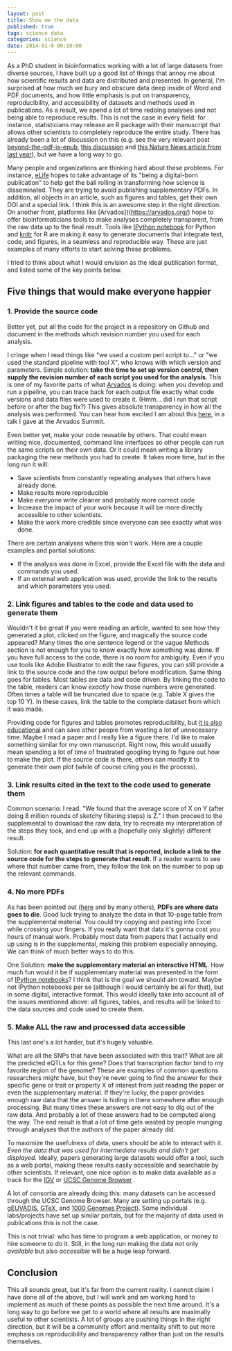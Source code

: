 ```yaml
---
layout: post
title: Show me the data
published: true
tags: science data
categories: science
date: 2014-01-9 00:19:00
---
```


As a PhD student in bioinformatics working with a lot of large datasets from diverse sources, I have built up a good list of things that annoy me about how scientific results and data are distributed and presented. In general, I'm surprised at how much we bury and obscure data deep inside of Word and PDF documents, and how little emphasis is put on transparency, reproducibility, and accessibility of datasets and methods used in publications. As a result, we spend a lot of time redoing analyses and not being able to reproduce results. This is not the case in every field: for instance, statisticians may release an R package with their manuscript that allows other scientists to completely reproduce the entire study. There has already been a lot of discussion on this (e.g. see the very relevant post [beyond-the-pdf-is-epub](http://blogs.plos.org/mfenner/2011/01/23/beyond-the-pdf-is-epub/), [this discussion](https://github.com/swcarpentry/bc/issues/199) and [this Nature News article from last year](http://www.nature.com/nature/journal/v482/n7386/full/nature10836.html)), but we have a long way to go.

Many people and organizations are thinking hard about these problems. For instance, [eLife](http://elife.elifesciences.org/) hopes to take advantage of its "being a digital-born publication" to help get the ball rolling in transforming how science is disseminated. They are trying to avoid publishing supplementary PDFs. In addition, all objects in an article, such as figures and tables, get their own DOI and a special link. I think this is an awesome step in the right direction. On another front, platforms like [Arvados]((https://arvados.org/) hope to offer bioinformaticians tools to make analyses completely transparent, from the raw data up to the final result. Tools like [IPython notebook](http://ipython.org/notebook.html) for Python and [knitr](http://yihui.name/knitr/?utm_source=dlvr.it&utm_medium=facebook) for R are making it easy to generate documents that integrate text, code, and figures, in a seamless and reproducible way. These are just examples of many efforts to start solving these problems. 

I tried to think about what I would envision as the ideal publication format, and listed some of the key points below.

## Five things that would make everyone happier

### 1. Provide the source code
Better yet, put all the code for the project in a repository on Github and document in the methods which revision number you used for each analysis.

I cringe when I read things like "we used a custom perl script to..." or "we used the standard pipeline with tool X", who knows with which version and parameters. Simple solution: **take the time to set up version control, then supply the revision number of each script you used for the analysis**. This is one of my favorite parts of what [Arvados](https://arvados.org/) is doing: when you develop and run a pipeline, you can trace back for each output file exactly what code versions and data files were used to create it. (Hmm... did I run that script before or after the bug fix?) This gives absolute transparency in how all the analysis was performed. You can hear how excited I am about this [here](https://arvados.org/blogs/11), in a talk I gave at the Arvados Summit.

Even better yet, make your code reusable by others. That could mean writing nice, documented, command line interfaces so other people can run the same scripts on their own data. Or it could mean writing a library packaging the new methods you had to create. It takes more time, but in the long run it will:

* Save scientists from constantly repeating analyses that others have already done.
* Make results more reproducible
* Make everyone write cleaner and probably more correct code
* Increase the impact of your work because it will be more directly accessible to other scientists.
* Make the work more credible since everyone can see exactly what was done.

There are certain analyses where this won't work. Here are a couple examples and partial solutions:

* If the analysis was done in Excel, provide the Excel file with the data and commands you used.
* If an external web application was used, provide the link to the results and which parameters you used.

### 2. Link figures and tables to the code and data used to generate them

Wouldn't it be great if you were reading an article, wanted to see how they generated a plot, clicked on the figure, and magically the source code appeared? Many times the one sentence legend or the vague Methods section is not enough for you to know exactly how something was done. If you have full access to the code, there is no room for ambiguity. Even if you use tools like Adobe Illustrator to edit the raw figures, you can still provide a link to the source code and the raw output before modification. Same thing goes for tables. Most tables are data and code driven. By linking the code to the table, readers can know *_exactly_* how those numbers were generated. Often times a table will be truncated due to space (e.g. Table X gives the top 10 Y). In these cases, link the table to the complete dataset from which it was made.

Providing code for figures and tables promotes reproducibility, but [it is also educational](http://www.nature.com/nature/journal/v482/n7386/full/nature10836.html) and can save other people from wasting a lot of unnecessary time. Maybe I read a paper and I really like a figure there. I'd like to make something similar for my own manuscript. Right now, this would usually mean spending a lot of time of frustrated googling trying to figure out how to make the plot. If the source code is there, others can modify it to generate their own plot (while of course citing you in the process).

### 3. Link results cited in the text to the code used to generate them

Common scenario: I read. "We found that the average score of X on Y (after doing 8 million rounds of sketchy filtering steps) is Z." I then proceed to the supplemental to download the raw data, try to recreate my interpretation of the steps they took, and end up with a (hopefully only slightly) different result.

Solution: **for each quantitative result that is reported, include a link to the source code for the steps to generate that result**. If a reader wants to see where that number came from, they follow the link on the number to pop up the relevant commands.

### 4. No more PDFs

As has been pointed out ([here](http://www.gizmodo.co.uk/2012/07/microsoft-pdf-is-where-documents-go-to-die/) and by many others), **PDFs are where data goes to die**. Good luck trying to analyze the data in that 10-page table from the supplemental material. You could try copying and pasting into Excel while crossing your fingers. If you really want that data it's gonna cost you hours of manual work. Probably most data from papers that I actually end up using is in the supplemental, making this problem especially annoying. We can think of much better ways to do this.

One Solution: **make the supplementary material an interactive HTML**. How much fun would it be if supplementary material was presented in the form of [IPython notebooks](http://ipython.org/notebook.html)? I think that is the goal we should aim toward. Maybe not IPython notebooks per se (although I would certainly be all for that), but in some digital, interactive format. This would ideally take into account all of the issues mentioned above: all figures, tables, and results will be linked to the data sources and code used to create them.

### 5. Make ALL the raw and processed data accessible

This last one's a lot harder, but it's hugely valuable.

What are all the SNPs that have been associated with this trait? What are all the predicted eQTLs for this gene? Does that transcription factor bind to my favorite region of the genome? These are examples of common questions researchers might have, but they're never going to find the answer for their specific gene or trait or property X of interest from just reading the paper or even the supplementary material. If they're lucky, the paper provides enough raw data that the answer is hiding in there somewhere after enough processing. But many times these answers are not easy to dig out of the raw data. And probably a lot of these answers had to be computed along the way. The end result is that a lot of time gets wasted by people munging through analyses that the authors of the paper already did.

To maximize the usefulness of data, users should be able to interact with it. *Even the data that was used for intermediate results and didn't get displayed.* Ideally, papers generating large datasets would offer a tool, such as a web portal, making these results easily accessible and searchable by other scientists. If relevant, one nice option is to make data available as a track for the [IGV](http://www.broadinstitute.org/igv/) or [UCSC Genome Browser](http://genome.ucsc.edu/) . 

A lot of consortia are already doing this: many datasets can be accessed through the UCSC Genome Browser. Many are setting up portals (e.g. [gEUVADIS](http://www.ebi.ac.uk/Tools/geuvadis-das/), [GTeX](http://www.broadinstitute.org/gtex/), and [1000 Genomes Project](http://browser.1000genomes.org/index.html)). Some individual labs/projects have set up similar portals, but for the majority of data used in publications this is not the case.

This is not trivial: who has time to program a web application, or money to hire someone to do it. Still, in the long run making the data not only *available* but also *accessible* will be a huge leap forward.

## Conclusion

This all sounds great, but it's far from the current reality. I cannot claim I have done all of the above, but I will work and am working hard to implement as much of these points as possible the next time around. It's a long way to go before we get to a world where all results are maximally useful to other scientists. A lot of groups are pushing things in the right direction, but it will be a community effort and mentality shift to put more emphasis on reproducibility and transparency rather than just on the results themselves. 